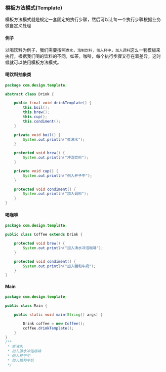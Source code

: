 ### 模板方法模式(Template)

模板方法模式就是规定一套固定的执行步骤，然后可以让每一个执行步骤根据业务做自定义处理

#### 例子

以喝饮料为例子，我们需要按照`煮水`，`泡制饮料`，`倒入杯中`，`加入调料`这么一套模板来执行，根据我们喝的饮料的不同，如茶，咖啡，每个执行步骤又存在着差异，这时候就可以使用模板方法模式。

#### 喝饮料抽象类

```java
package com.design.template;

abstract class Drink {

    public final void drinkTemplate() {
        this.boil();
        this.brew();
        this.cup();
        this.condiment();
    }

    private void boil() {
        System.out.println("煮沸水");
    }

    protected void brew() {
        System.out.println("冲泡饮料");
    }

    private void cup() {
        System.out.println("倒入杯子中");
    }

    protected void condiment() {
        System.out.println("加入调料");
    }
}
```

#### 喝咖啡

```java
package com.design.template;

public class Coffee extends Drink {

    protected void brew() {
        System.out.println("加入沸水冲泡咖啡");
    }

    protected void condiment() {
        System.out.println("加入糖和牛奶");
    }
}
```

#### Main

```java
package com.design.template;

public class Main {

    public static void main(String[] args) {

        Drink coffee = new Coffee();
        coffee.drinkTemplate();
    }
}
/**
 * 煮沸水
 * 加入沸水冲泡咖啡
 * 倒入杯子中
 * 加入糖和牛奶
 */
```





